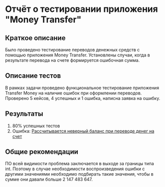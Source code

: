 # Отчёт о тестировании приложения "Money Transfer"

## Краткое описание

Было проведено тестирование переводов денежных средств с помощью приложения Money Transfer. Установлены случаи, когда в результате перевода на счете формируется ошибочная сумма.

## Описание тестов

В рамках задачи проведено функциональное тестирование приложения Transfer Money на наличие ошибок при оформлении переводов. Проверено 5 кейсов, 4 успешных и 1 ошибка, написна заявка на ошибку.

## Результаты

1. 80% успешных тестов
2. Ошибка: [Рассчитывается неверный баланс при переводе денег на счет](https://github.com/Kisnik/Money-Transfer/issues/1)

## Общие рекомендации

ПО всей видимости проблема заключается в выходе за границы типа int. Поэтому в случае необходимости воспроизведения ошибки с другими значениями необходимо подбирать такие значения, чтобы в сумме они давали больше 2 147 483 647.